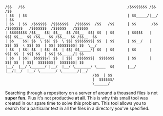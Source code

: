     /$$   /$$                                               /$$$$$$$$ /$$                 /$$                    
    | $$  | $$                                              | $$_____/|__/                | $$                    
    | $$  | $$  /$$$$$$  /$$$$$$$   /$$$$$$  /$$   /$$      | $$       /$$ /$$$$$$$   /$$$$$$$  /$$$$$$   /$$$$$$ 
    | $$$$$$$$ /$$__  $$| $$__  $$ /$$__  $$| $$  | $$      | $$$$$   | $$| $$__  $$ /$$__  $$ /$$__  $$ /$$__  $$
    | $$__  $$| $$  \ $$| $$  \ $$| $$$$$$$$| $$  | $$      | $$__/   | $$| $$  \ $$| $$  | $$| $$$$$$$$| $$  \__/
    | $$  | $$| $$  | $$| $$  | $$| $$_____/| $$  | $$      | $$      | $$| $$  | $$| $$  | $$| $$_____/| $$      
    | $$  | $$|  $$$$$$/| $$  | $$|  $$$$$$$|  $$$$$$$      | $$      | $$| $$  | $$|  $$$$$$$|  $$$$$$$| $$      
    |__/  |__/ \______/ |__/  |__/ \_______/ \____  $$      |__/      |__/|__/  |__/ \_______/ \_______/|__/      
                                            /$$  | $$                                                            
                                            |  $$$$$$/                                                            
                                            \______/     


Searching through a repository on a server of around a thousand files is not **super fun**. Plus it's not productive **at all**. This is why this small tool was created in our spare time to solve this problem.
This tool allows you to search for a particular text in all the files in a directory you've specified.
